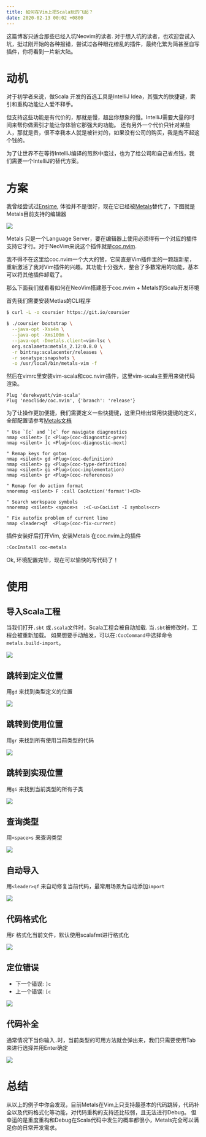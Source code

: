 ```yaml
---
title: 如何在Vim上把Scala玩的飞起？
date: 2020-02-13 00:02 +0800
---
```

这篇博客只适合那些已经入坑Neovim的读者. 对于想入坑的读者，也欢迎尝试入坑，挺过刚开始的各种报错，尝试过各种眼花缭乱的插件，最终化繁为简甚至自写插件，你将看到一片新大陆。

# 动机

对于初学者来说，做Scala 开发的首选工具是IntelliJ Idea，其强大的快捷键，索引和重构功能让人爱不释手。

但支持这些功能是有代价的，那就是慢，超出你想象的慢。IntelliJ需要大量的时间来帮你做索引才能让你体验它那强大的功能。
还有另外一个代价只针对某些人，那就是贵，很不幸我本人就是被针对的，如果没有公司的购买，我是掏不起这个钱的。

为了让世界不在等待IntelliJ编译的煎熬中度过，也为了给公司和自己省点钱，我们需要一个IntelliJ的替代方案。

# 方案

我曾经尝试过[Ensime](https://ensime.github.io), 体验并不是很好，现在它已经被[Metals](https://scalameta.org/metals/)替代了，下图就是Metals目前支持的编辑器

![](https://tva1.sinaimg.cn/large/0082zybply1gbtd67ifwtj30jq0lwdhs.jpg)

Metals 只是一个Language Server，要在编辑器上使用必须得有一个对应的插件支持它才行。对于NeoVim来说这个插件就是[coc.nvim](https://github.com/neoclide/coc.nvim).

我不得不在这里给coc.nvim一个大大的赞，它简直是Vim插件里的一颗超新星，重新激活了我对Vim插件的兴趣。其功能十分强大，整合了多数常用的功能，基本可以将其他插件卸载了。

那么下面我们就看看如何在NeoVim搭建基于coc.nvim + Metals的Scala开发环境

首先我们需要安装Metlas的CLI程序

```sh
$ curl -L -o coursier https://git.io/coursier

$ ./coursier bootstrap \
  --java-opt -Xss4m \
  --java-opt -Xms100m \
  --java-opt -Dmetals.client=vim-lsc \
  org.scalameta:metals_2.12:0.8.0 \
  -r bintray:scalacenter/releases \
  -r sonatype:snapshots \
  -o /usr/local/bin/metals-vim -f
```

然后在vimrc里安装vim-scala和coc.nvim插件，这里vim-scala主要用来做代码渲染。

```vim
Plug 'derekwyatt/vim-scala'
Plug 'neoclide/coc.nvim', {'branch': 'release'}
```

为了让操作更加便捷，我们需要定义一些快捷键，这里只给出常用快捷键的定义，全部配置请参考[Metals文档](https://scalameta.org/metals/docs/editors/vim.html#installing-cocnvim)

```vim
" Use `[c` and `]c` for navigate diagnostics
nmap <silent> [c <Plug>(coc-diagnostic-prev)
nmap <silent> ]c <Plug>(coc-diagnostic-next)

" Remap keys for gotos
nmap <silent> gd <Plug>(coc-definition)
nmap <silent> gy <Plug>(coc-type-definition)
nmap <silent> gi <Plug>(coc-implementation)
nmap <silent> gr <Plug>(coc-references)

" Remap for do action format
nnoremap <silent> F :call CocAction('format')<CR>

" Search workspace symbols
nnoremap <silent> <space>s  :<C-u>CocList -I symbols<cr>

" Fix autofix problem of current line
nmap <leader>qf  <Plug>(coc-fix-current)
```

插件安装好后打开Vim, 安装Metals 在coc.nvim上的插件

```sh
:CocInstall coc-metals
```

Ok, 环境配置完毕，现在可以愉快的写代码了！

# 使用

## 导入Scala工程

当我们打开`.sbt` 或`.scala`文件时，Scala工程会被自动加载. 当`.sbt`被修改时，工程会被重新加载。
如果想要手动触发，可以在`:CocCommand`中选择命令`metals.build-import`。

![](https://tva1.sinaimg.cn/large/0082zybply1gbu17xhxpig30dc0clkjo.gif)

## 跳转到定义位置

用`gd` 来找到类型定义的位置

![](https://tva1.sinaimg.cn/large/0082zybply1gbu18wz81rg30dc0ccnpg.gif)

## 跳转到使用位置

用`gr` 来找到所有使用当前类型的代码

![](https://tva1.sinaimg.cn/large/0082zybply1gbu193gi6dg30dc0ccx6q.gif)

## 跳转到实现位置

用`gi` 来找到当前类型的所有子类

![](https://tva1.sinaimg.cn/large/0082zybply1gbu1958nv5g30dc0ccu0x.gif)


## 查询类型

用`<space>s` 来查询类型

![](https://tva1.sinaimg.cn/large/0082zybply1gbu199qf3yg30dc0ccx6s.gif)

## 自动导入

用`<leader>qf` 来自动修复当前代码，最常用场景为自动添加`import`

![](https://tva1.sinaimg.cn/large/0082zybply1gbu19dyo5wg30dc0cb4qs.gif)

## 代码格式化

用`F` 格式化当前文件，默认使用scalafmt进行格式化

![](https://tva1.sinaimg.cn/large/0082zybply1gbu19gqy4lg30dc0cb1kz.gif)

## 定位错误

* 下一个错误: `]c`
* 上一个错误: `[c`

![](https://tva1.sinaimg.cn/large/0082zybply1gbu19koen7g30dc0cbkjo.gif)

## 代码补全

通常情况下当你输入`.`时，当前类型的可用方法就会弹出来，我们只需要使用Tab来进行选择并用Enter确定

![](https://tva1.sinaimg.cn/large/0082zybply1gbu1xeyjagg30dc0c3npg.gif)

# 总结

从以上的例子中你会发现，目前Metals在Vim上只支持最基本的代码跳转，代码补全以及代码格式化等功能，对代码重构的支持还比较弱，且无法进行Debug。
但幸运的是重度重构和Debug在Scala代码中发生的概率都很小，Metals完全可以满足你的日常开发需求。
